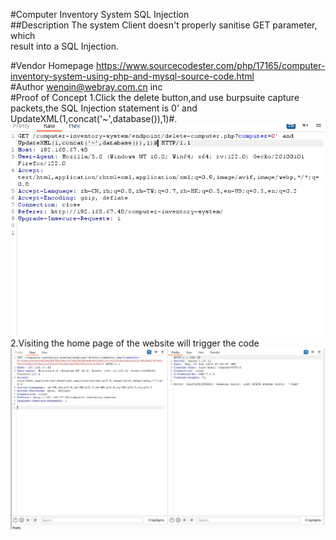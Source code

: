 #Computer Inventory System SQL Injection
<br />
##Description
The system Client doesn't properly sanitise GET parameter, which<br /> result into a SQL Injection.

#Vendor Homepage
https://www.sourcecodester.com/php/17165/computer-inventory-system-using-php-and-mysql-source-code.html
<br />
#Author
wenqin@webray.com.cn inc
<br />
#Proof of Concept
1.Click the delete button,and use burpsuite capture packets,the SQL Injection statement is 0' and UpdateXML(1,concat('~',database()),1)#.
![computer-inventory-system-sql-1.png](../img/computer-inventory-system-sql-1.png "1")<br />
2.Visiting the home page of the website will trigger the code
![computer-inventory-system-sql-2.png](../img/computer-inventory-system-sql-2.png "2")